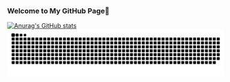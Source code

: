 ### Welcome to My GitHub Page👋
[![Anurag's GitHub stats](https://github-readme-stats.vercel.app/api?username=Haluk-Bilgic)](https://github.com/anuraghazra/github-readme-stats)
![snake svg](https://github.com/Haluk-Bilgic/Haluk-Bilgic/blob/output/github-contribution-grid-snake.svg)
<!--
**Haluk-Bilgic/Haluk-Bilgic** is a ✨ _special_ ✨ repository because its `README.md` (this file) appears on your GitHub profile.

Here are some ideas to get you started:

- 🔭 I’m currently working on ...
- 🌱 I’m currently learning ...
- 👯 I’m looking to collaborate on ...
- 🤔 I’m looking for help with ...
- 💬 Ask me about ...
- 📫 How to reach me: ...
- 😄 Pronouns: ...
- ⚡ Fun fact: ...
-->
